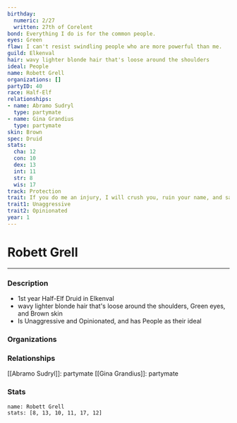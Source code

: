 ```yaml
---
birthday:
  numeric: 2/27
  written: 27th of Corelent
bond: Everything I do is for the common people.
eyes: Green
flaw: I can't resist swindling people who are more powerful than me.
guild: Elkenval
hair: wavy lighter blonde hair that's loose around the shoulders
ideal: People
name: Robett Grell
organizations: []
partyID: 40
race: Half-Elf
relationships:
- name: Abramo Sudryl
  type: partymate
- name: Gina Grandius
  type: partymate
skin: Brown
spec: Druid
stats:
  cha: 12
  con: 10
  dex: 13
  int: 11
  str: 8
  wis: 17
track: Protection
trait: If you do me an injury, I will crush you, ruin your name, and salt your fields.
trait1: Unaggressive
trait2: Opinionated
year: 1
---
```

# Robett Grell
---
### Description
- 1st year Half-Elf Druid in Elkenval
- wavy lighter blonde hair that's loose around the shoulders, Green eyes, and Brown skin
- Is Unaggressive and Opinionated, and has People as their ideal

### Organizations
### Relationships
[[Abramo Sudryl]]: partymate
[[Gina Grandius]]: partymate
### Stats
```statblock
name: Robett Grell
stats: [8, 13, 10, 11, 17, 12]
```